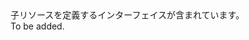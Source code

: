 <Namespace Name="Microsoft.Azure.Management.ResourceManager.Fluent.Core.ChildResource.Definition">
  <Docs>
    <summary>子リソースを定義するインターフェイスが含まれています。</summary> 
    <remarks>To be added.</remarks>
  </Docs>
</Namespace>
